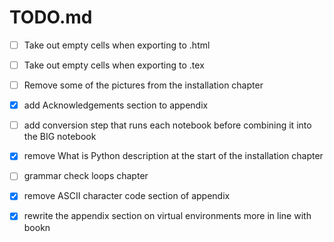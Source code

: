 # TODO.md

- [ ] Take out empty cells when exporting to .html

- [ ] Take out empty cells when exporting to .tex

- [ ] Remove some of the pictures from the installation chapter

- [x] add Acknowledgements section to appendix

- [ ] add conversion step that runs each notebook before combining it into the BIG notebook

- [x] remove What is Python description at the start of the installation chapter

- [ ] grammar check loops chapter

- [x] remove ASCII character code section of appendix

- [x] rewrite the appendix section on virtual environments more in line with bookn

